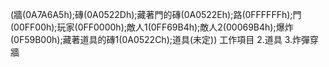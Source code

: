 (牆(0A7A6A5h);磚(0A0522Dh);藏著門的磚(0A0522Eh);路(0FFFFFFh);門(00FF00h);玩家(0FF0000h);敵人1(0FF69B4h);敵人2(00069B4h);爆炸(0F59B00h);藏著道具的磚1(0A0522Ch);道具(未定))
工作項目
2.道具
3.炸彈穿牆

